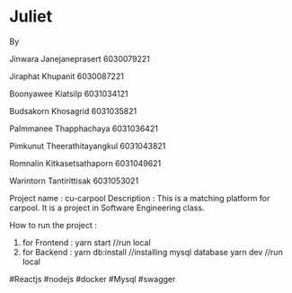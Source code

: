 # Juliet
By

Jinwara Janejaneprasert     6030079221

Jiraphat Khupanit           6030087221

Boonyawee Kiatsilp          6031034121

Budsakorn Khosagrid         6031035821

Palmmanee Thapphachaya      6031036421

Pimkunut Theerathitayangkul 6031043821

Romnalin Kitkasetsathaporn  6031049621

Warintorn Tantirittisak     6031053021

Project name : cu-carpool
Description : 
  This is a matching platform for carpool. It is a project in Software Engineering class.

How to run the project :
  1. for Frontend : yarn start  //run local
  2. for Backend :
    yarn db:install    //installing mysql database 
    yarn dev           //run local
    
#Reactjs #nodejs #docker #Mysql #swagger
